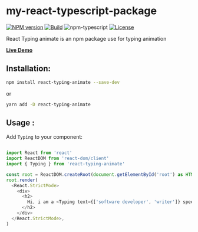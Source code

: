 # my-react-typescript-package

[![NPM version][npm-image]][npm-url]
[![Build][github-build]][github-build-url]
![npm-typescript]
[![License][github-license]][github-license-url]

React Typing animate is an npm package use for typing animation



[**Live Demo**](https://ayomikecharles.github.io/typing-animation/)

## Installation:

```bash
npm install react-typing-animate --save-dev
```

or

```bash
yarn add -D react-typing-animate
```

## Usage :

Add `Typing` to your component:

```js

import React from 'react'
import ReactDOM from 'react-dom/client'
import { Typing } from 'react-typing-animate'

const root = ReactDOM.createRoot(document.getElementById('root') as HTMLElement)
root.render(
  <React.StrictMode>
    <div>
      <h2>
        Hi, i am a <Typing text={['software developer', 'writer']} speed={400} />
      </h2>
    </div>
  </React.StrictMode>,
)


```

[npm-url]: https://www.npmjs.com/package/react-typing-animate
[npm-image]: https://img.shields.io/npm/v/react-typing-animate
[github-license]: https://img.shields.io/github/license/AyomikeCharles/typing-animation
[github-license-url]: https://github.com/AyomikeCharles/typing-animation/blob/main/LICENSE
[github-build]: https://github.com/AyomikeCharles/react-typing-animate/actions/workflows/publish.yml/badge.svg
[github-build-url]: https://github.com/AyomikeCharles/react-typing-animate/actions/workflows/publish.yml
[npm-typescript]: https://img.shields.io/npm/types/react-typing-animate